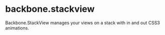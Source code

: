 backbone.stackview
==================

Backbone.StackView manages your views on a stack with in and out CSS3 animations.
